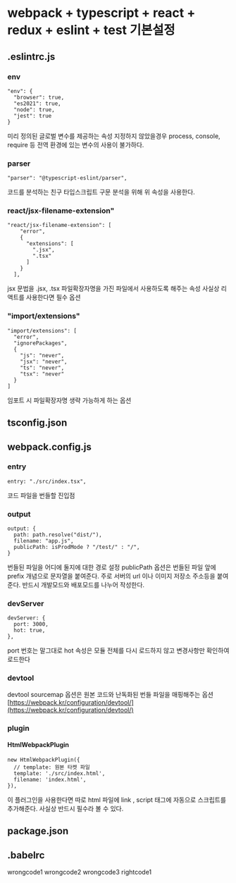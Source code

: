 # webpack + typescript + react + redux + eslint + test 기본설정

## .eslintrc.js

### env
```
"env": {
  "browser": true,
  "es2021": true,
  "node": true,
  "jest": true
}
```

미리 정의된 글로벌 변수를 제공하는 속성
지정하지 않았을경우 process, console, require 등 전역 환경에 있는
변수의 사용이 불가하다.

### parser

```
"parser": "@typescript-eslint/parser",
```
코드를 분석하는 친구 타입스크립트 구문 분석을 위해 위 속성을 사용한다.


### react/jsx-filename-extension" 

```
"react/jsx-filename-extension": [
    "error",
    {
      "extensions": [
        ".jsx",
        ".tsx"
      ]
    }
  ],
```

jsx 문법을 .jsx, .tsx 파일확장자명을 가진 파일에서 사용하도록 해주는 속성
사실상 리액트를 사용한다면 필수 옵션


### "import/extensions"

```
"import/extensions": [
  "error",
  "ignorePackages",
  {
    "js": "never",
    "jsx": "never",
    "ts": "never",
    "tsx": "never"
  }
]
```
임포트 시 파일확장자명 생략 가능하게 하는 옵션


## tsconfig.json


## webpack.config.js

### entry

```
entry: "./src/index.tsx",
```
코드 파일을 번들할 진입점

### output 

```
output: {
  path: path.resolve("dist/"),
  filename: "app.js",
  publicPath: isProdMode ? "/test/" : "/",
}
```

번들된 파일을 어디에 둘지에 대한 경로 설정
publicPath 옵션은 번들된 파일 앞에 prefix 개념으로 문자열을 붙여준다.
주로 서버의 url 이나 이미지 저장소 주소등을 붙여준다. 반드시 개발모드와 배포모드를 
나누어 작성한다.


### devServer

```
devServer: {
  port: 3000,
  hot: true,
},
```

port 번호는 말그대로
hot 속성은 모듈 전체를 다시 로드하지 않고 변경사항만 확인하여 로드한다


### devtool

devtool sourcemap 옵션은 원본 코드와 난독화된 번들 파일을 매핑해주는 옵션
[https://webpack.kr/configuration/devtool/](https://webpack.kr/configuration/devtool/)



### plugin

#### HtmlWebpackPlugin

```
new HtmlWebpackPlugin({
  // template: 원본 타켓 파일
  template: './src/index.html',
  filename: 'index.html',
}),
```

이 플러그인을 사용한다면 따로 html 파일에 link , script 태그에 자동으로 스크립트를 추가해준다.
사실상 반드시 필수라 볼 수 있다.

## package.json


## .babelrc

wrongcode1
wrongcode2
wrongcode3
rightcode1